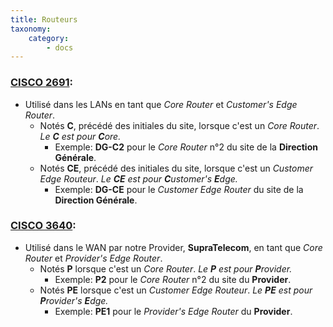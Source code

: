 ```yaml
---
title: Routeurs
taxonomy:
    category:
        - docs
---
```


### [CISCO 2691](https://www.cnet.com/products/cisco-2691-router-rack-mountable-series/specs/):

* Utilisé dans les LANs en tant que *Core Router* et *Customer's Edge Router*.
	* Notés **C**, précédé des initiales du site, lorsque c'est un *Core Router*. *Le **C** est pour **C**ore.*
		* Exemple: **DG-C2** pour le *Core Router* n°2 du site de la **Direction Générale**.
	* Notés **CE**, précédé des initiales du site, lorsque c'est un *Customer Edge Routeur*. *Le **CE** est pour **C**ustomer's  **E**dge.*
		* Exemple: **DG-CE** pour le *Customer Edge Router* du site de la **Direction Générale**.

### [CISCO 3640](https://www.cnet.com/products/cisco-3640-ethernet-fast-ethernet-router-series/specs/):

* Utilisé dans le WAN par notre Provider, **SupraTelecom**, en tant que *Core Router* et *Provider's Edge Router*.
	* Notés **P** lorsque c'est un *Core Router*. *Le **P** est pour **P**rovider.*
    	* Exemple: **P2** pour le *Core Router* n°2 du site du **Provider**.
	* Notés **PE** lorsque c'est un *Customer Edge Routeur*. *Le **PE** est pour **P**rovider's **E**dge.*
    	* Exemple: **PE1** pour le *Provider's Edge Router* du **Provider**.
